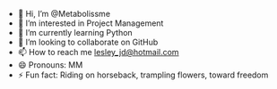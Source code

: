 - 👋 Hi, I’m @Metabolissme
- 👀 I’m interested in Project Management
- 🌱 I’m currently learning Python
- 💞️ I’m looking to collaborate on GitHub
- 📫 How to reach me lesley_jd@hotmail.com
- 😄 Pronouns: MM
- ⚡ Fun fact: Riding on horseback, trampling flowers, toward freedom

<!---
Metabolissme/Metabolissme is a ✨ special ✨ repository because its `README.md` (this file) appears on your GitHub profile.
You can click the Preview link to take a look at your changes.
--->
